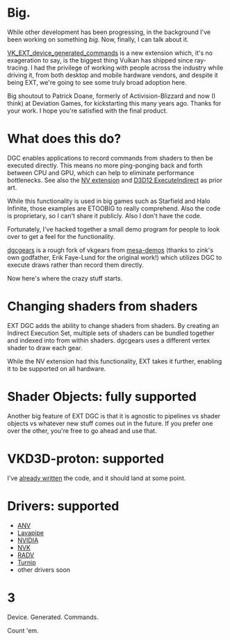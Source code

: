 # Big.

While other development has been progressing, in the background I've been working on something *big*. Now, finally, I can talk about it.

[VK_EXT_device_generated_commands](https://registry.khronos.org/vulkan/specs/1.3-extensions/man/html/VK_EXT_device_generated_commands.html) is a new extension which, it's no exageration to say, is the biggest thing Vulkan has shipped since ray-tracing. I had the privilege of working with people across the industry while driving it, from both desktop and mobile hardware vendors, and despite it being EXT, we're going to see some truly broad adoption here.

Big shoutout to Patrick Doane, formerly of Activision-Blizzard and now (I think) at Deviation Games, for kickstarting this many years ago. Thanks for your work. I hope you're satisfied with the final product.

# What does this do?

DGC enables applications to record commands from shaders to then be executed directly. This means no more ping-ponging back and forth between CPU and GPU, which can help to eliminate performance bottlenecks. See also the [NV extension](https://registry.khronos.org/vulkan/specs/1.3-extensions/man/html/VK_NV_device_generated_commands.html) and [D3D12 ExecuteIndirect](https://microsoft.github.io/DirectX-Specs/d3d/IndirectDrawing.html) as prior art.

While this functionality is used in big games such as Starfield and Halo Infinite, those examples are ETOOBIG to really comprehend. Also the code is proprietary, so I can't share it publicly. Also I don't have the code.

Fortunately, I've hacked together a small demo program for people to look over to get a feel for the functionality.

[dgcgears](https://github.com/zmike/dgcgears) is a rough fork of vkgears from [mesa-demos](https://gitlab.freedesktop.org/mesa/demos) (thanks to zink's own godfather, Erik Faye-Lund for the original work!) which utilizes DGC to execute draws rather than record them directly.

Now here's where the crazy stuff starts.

# Changing shaders from shaders

EXT DGC adds the ability to change shaders from shaders. By creating an Indirect Execution Set, multiple sets of shaders can be bundled together and indexed into from within shaders. dgcgears uses a different vertex shader to draw each gear.

While the NV extension had this functionality, EXT takes it further, enabling it to be supported on all hardware.

# Shader Objects: fully supported

Another big feature of EXT DGC is that it is agnostic to pipelines vs shader objects vs whatever new stuff comes out in the future. If you prefer one over the other, you're free to go ahead and use that.

# VKD3D-proton: supported

I've [already written](https://github.com/HansKristian-Work/vkd3d-proton/pull/2135) the code, and it should land at some point.

# Drivers: supported

* [ANV](https://gitlab.freedesktop.org/mesa/mesa/-/merge_requests/31384)
* [Lavapipe](https://gitlab.freedesktop.org/mesa/mesa/-/merge_requests/31386)
* [NVIDIA](https://developer.nvidia.com/vulkan-driver)
* [NVK](https://gitlab.freedesktop.org/mesa/mesa/-/merge_requests/31394)
* [RADV](https://gitlab.freedesktop.org/mesa/mesa/-/merge_requests/31383)
* [Turnip](https://gitlab.freedesktop.org/mesa/mesa/-/merge_requests/31388)
* other drivers soon


# 3

Device. Generated. Commands.

Count 'em.
